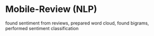 # Mobile-Review (NLP)

found sentiment from reviews,
prepared word cloud,
found bigrams,
performed sentiment classification
